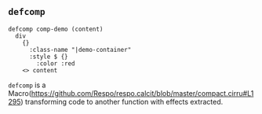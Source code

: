 ## `defcomp`

```
defcomp comp-demo (content)
  div
    {}
      :class-name "|demo-container"
      :style $ {}
        :color :red
    <> content
```

`defcomp` is a Macro(https://github.com/Respo/respo.calcit/blob/master/compact.cirru#L1295) transforming code to another function with effects extracted.

